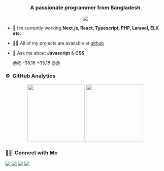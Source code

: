<h3 align="center">A passionate programmer from Bangladesh</h3>

<p align="center">
  <img src="https://komarev.com/ghpvc/?username=bakerhasan&color=blueviolet&style=flat">
</p>

- 🌱 I’m currently working **Next.js, React, Typescript, PHP, Laravel, ELK etc.**

- 👨‍💻 All of my projects are available at [github](https://github.com/bakerhasan?tab=repositories)

- 💬 Ask me about **Javascript** & **CSS**

	@@ -35,18 +35,18 @@
### ⚙️ &nbsp;GitHub Analytics

<p align="center">
<a href="https://github.com/bakerhasan">
  <img height="180em" src="https://github-readme-stats-eight-theta.vercel.app/api?username=bakerhasan&show_icons=true&theme=algolia&include_all_commits=true&count_private=true"/>
  <img height="180em" src="https://github-readme-stats-eight-theta.vercel.app/api/top-langs/?username=bakerhasan&layout=compact&langs_count=8&theme=algolia"/>
</a>
</p>

### 🤝🏻 &nbsp;Connect with Me

<p>
<a href="https://www.bakerhasan.github.io"><img src="https://img.shields.io/badge/-bakerhasan.github.io-3423A6?style=for-the-badge&logo=Google-Chrome&logoColor=white"/></a>
<a href="https://linkedin.com/in/baker-hasan"><img src="https://img.shields.io/badge/-bakerhasan-0077B5?style=flat&logo=Linkedin&logoColor=white"/></a>
<a href="mailto:hasanbd666@gmail.com"><img src="https://img.shields.io/badge/-hasanbd666@gmail.com-D14836?style=flat&logo=Gmail&logoColor=white"/></a>
<a href="https://twitter.com/baker.hasan"><img src="https://img.shields.io/badge/-@baker.hasan-1877F2?style=flat&logo=Twitter&logoColor=white"/></a>
</p>
